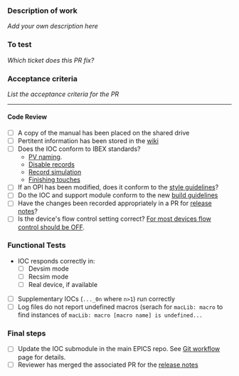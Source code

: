 ### Description of work

*Add your own description here*

### To test

*Which ticket does this PR fix?*

### Acceptance criteria

*List the acceptance criteria for the PR*

---

#### Code Review

- [ ] A copy of the manual has been placed on the shared drive
- [ ] Pertitent information has been stored in the [wiki](https://github.com/ISISComputingGroup/ibex_developers_manual/wiki/Specific-Device-IOC)
- [ ] Does the IOC conform to IBEX standards?
    - [PV naming](https://isiscomputinggroup.github.io/ibex_developers_manual/iocs/conventions/PV-Naming.html).
    - [Disable records](https://isiscomputinggroup.github.io/ibex_developers_manual/iocs/testing/Disable-records.html)
    - [Record simulation](https://isiscomputinggroup.github.io/ibex_developers_manual/iocs/testing/Record-Simulation.html)
    - [Finishing touches](https://isiscomputinggroup.github.io/ibex_developers_manual/iocs/creation/IOC-Finishing-Touches.html)
- [ ] If an OPI has been modified, does it conform to the [style guidelines](https://isiscomputinggroup.github.io/ibex_developers_manual/client/opis/OPI-Creation.html)?
- [ ] Do the IOC and support module conform to the new [build guidelines](https://isiscomputinggroup.github.io/ibex_developers_manual/iocs/compiling/Reducing-Build-Dependencies.html)
- [ ] Have the changes been recorded appropriately in a PR for [release notes](https://github.com/ISISComputingGroup/IBEX/blob/master/release_notes/ReleaseNotes_Upcoming.md)?
- [ ] Is the device's flow control setting correct? [For most devices flow control should be OFF](https://isiscomputinggroup.github.io/ibex_developers_manual/iocs/tips_tricks/Flow-control.html).

### Functional Tests

- IOC responds correctly in:
    - [ ] Devsim mode
    - [ ] Recsim mode
    - [ ] Real device, if available
- [ ] Supplementary IOCs (`..._0n` where `n>1`) run correctly
- [ ] Log files do not report undefined macros (serach for `macLib: macro` to find instances of `macLib: macro [macro name] is undefined...`

### Final steps

- [ ] Update the IOC submodule in the main EPICS repo. See [Git workflow](https://isiscomputinggroup.github.io/ibex_developers_manual/processes/git_and_github/Git-workflow.html) page for details.
- [ ] Reviewer has merged the associated PR for the [release notes](https://github.com/ISISComputingGroup/IBEX/blob/master/release_notes/ReleaseNotes_Upcoming.md)

